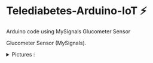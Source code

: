 # Telediabetes-Arduino-IoT ⚡
 Arduino code using MySignals Glucometer Sensor

Glucometer Sensor (MySignals).
<details><summary> Pictures : </summary>

 
![image](https://user-images.githubusercontent.com/56300895/144689241-6eb9a301-2477-477e-ae1d-f2c2d8a6bd3e.png)

![image](https://user-images.githubusercontent.com/56300895/144689286-4e98ac27-9629-4463-bce5-9ce1b30937e5.png)
 
![image](https://user-images.githubusercontent.com/56300895/144689617-373df7e2-15d0-42a2-baef-cda39e8e6026.png)

![image](https://user-images.githubusercontent.com/56300895/144689653-ab745dbc-679c-4b14-b862-6e7d45e14670.png)

 
</details>
